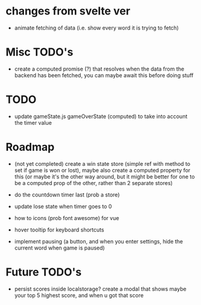 # changes from svelte ver

-   animate fetching of data (i.e. show every word it is trying to fetch)

# Misc TODO's

-   create a computed promise (?) that resolves when the data from the backend has been fetched, you can maybe await this before doing stuff

# TODO

-   update gameState.js gameOverState (computed) to take into account the timer value

# Roadmap

-   (not yet completed) create a win state store (simple ref with method to set if game is won or lost), maybe also create a computed property for this (or maybe it's the other way around, but it might be better for one to be a computed prop of the other, rather than 2 separate stores)

-   do the countdown timer last (prob a store)
-   update lose state when timer goes to 0

-   how to icons (prob font awesome) for vue
-   hover tooltip for keyboard shortcuts
-   implement pausing (a button, and when you enter settings, hide the current word when game is paused)

# Future TODO's

-   persist scores inside localstorage? create a modal that shows maybe your top 5 highest score, and when u got that score
